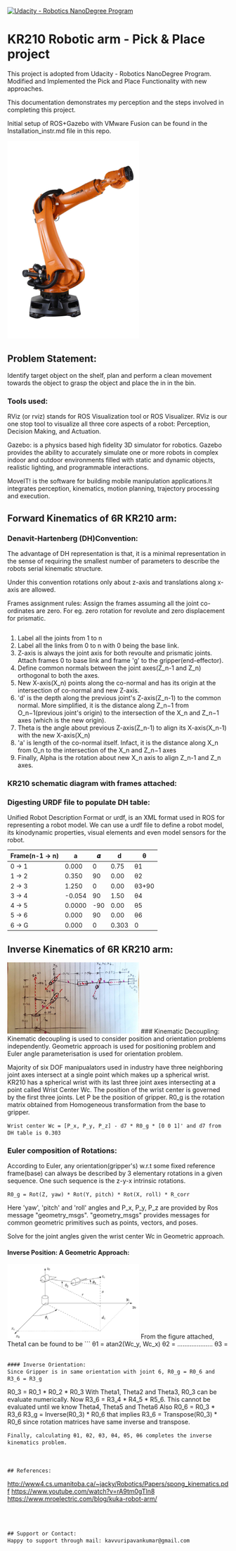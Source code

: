 [![Udacity - Robotics NanoDegree Program](https://s3-us-west-1.amazonaws.com/udacity-robotics/Extra+Images/RoboND_flag.png)](https://www.udacity.com/robotics)
# KR210 Robotic arm - Pick & Place project
This project is adopted from Udacity - Robotics NanoDegree Program. Modified and Implemented the Pick and Place Functionality with new approaches.

This documentation demonstrates my perception and the steps involved in completing this project. 

Initial setup of ROS+Gazebo with VMware Fusion can be found in the Installation_instr.md file in this repo.

<img src = "/misc_images/Kuka_KR210.jpg" width = "300">  

## Problem Statement:
Identify target object on the shelf, plan and perform a clean movement towards the object to grasp the object and place the in in the bin.

### Tools used:
RViz (or rviz) stands for ROS Visualization tool or ROS Visualizer. RViz is our one stop tool to visualize all three core aspects of a robot: Perception, Decision Making, and Actuation.

Gazebo: is a physics based high fidelity 3D simulator for robotics. Gazebo provides the ability to accurately simulate one or more robots in complex indoor and outdoor environments filled with static and dynamic objects, realistic lighting, and programmable interactions.

MoveIT! is the software for building mobile manipulation applications.It integrates perception, kinematics, motion planning, trajectory processing and execution.

## Forward Kinematics of 6R KR210 arm:

### Denavit-Hartenberg (DH)Convention:
The advantage of DH representation is that, it is a minimal representation in the sense of requiring the smallest number of parameters to describe the robots serial kinematic structure.

Under this convention rotations only about z-axis and translations along x-axis are allowed.

Frames assignment rules:
Assign the frames assuming all the joint co-ordinates are zero. For eg. zero rotation for revolute and zero displacement for prismatic.
```
```
1. Label all the joints from 1 to n
2. Label all the links from 0 to n with 0 being the base link.
3. Z-axis is always the joint axis for both revoulte and prismatic joints. 
   Attach frames 0 to base link and frame 'g' to the gripper(end-effector).
4. Define common normals between the joint axes(Z_n-1 and Z_n) orthogonal to both the axes.
5. New X-axis(X_n) points along the co-normal and has its origin at the intersection of co-normal and new Z-axis.
6. 'd' is the depth along the previous joint's Z-axis(Z_n-1) to the common normal. 
   More simplified, it is the distance along    Z_n−1 from O_n−1(previous joint's origin) to the intersection of the X_n and      Z_n−1 axes (which is the new origin).
7. Theta is the angle about previous Z-axis(Z_n-1) to align its X-axis(X_n-1) with the new X-axis(X_n)
8. 'a' is length of the co-normal itself. Infact, it is the distance along X_n from O_n to the intersection of the X_n and Z_n−1 axes
9. Finally, Alpha is the rotation about new X_n axis to align Z_n-1 and Z_n axes.


### KR210 schematic diagram with frames attached:


### Digesting URDF file to populate DH table:
Unified Robot Description Format or urdf, is an XML format used in ROS for representing a robot model. We can use a urdf file to define a robot model, its kinodynamic properties, visual elements and even model sensors for the robot.

| Frame(n-1 -> n) | a | 𝜶 | d | θ |
|-------|--------|---------|--------|---------|
| 0 -> 1 | 0.000 | 0 | 0.75 | θ1 |
| 1 -> 2 | 0.350 | 90| 0.00 | θ2 | 
| 2 -> 3 | 1.250 | 0 | 0.00 | θ3+90 | 
| 3 -> 4 | -0.054| 90| 1.50 | θ4 | 
| 4 -> 5 | 0.0000|-90| 0.00 | θ5 |
| 5 -> 6 | 0.000 | 90| 0.00 | θ6 |
| 6 -> G | 0.000 |  0| 0.303|  0 |


## Inverse Kinematics of 6R KR210 arm:
<img src = "/misc_images/KukaKR210_schematic.jpg" width = "300">   
### Kinematic Decoupling:
Kinematic decoupling is used to consider position and orientation problems independently. Geometric approach is used for positioning problem and Euler angle parameterisation is used for orientation problem.

Majority of six DOF manipualators used in industry have three neighboring joint axes intersect at a single point which makes up a spherical wrist. KR210 has a spherical wrist with its last three joint axes intersecting at a point called Wrist Center Wc. The position of the wrist center is governed by the first three joints. Let P be the position of gripper. R0_g is the rotation matrix obtained from Homogeneous transformation from the base to gripper.
```
Wrist center Wc = [P_x, P_y, P_z] - d7 * R0_g * [0 0 1]' and d7 from DH table is 0.303
```
### Euler composition of Rotations:
According to Euler, any orientation(gripper's) w.r.t some fixed reference frame(base) can always be described by 3 elementary rotations in a given sequence. One such sequence is the z-y-x intrinsic rotations. 

```
R0_g = Rot(Z, yaw) * Rot(Y, pitch) * Rot(X, roll) * R_corr
```
Here 'yaw', 'pitch' and 'roll' angles and P_x, P_y, P_z are provided by Ros message "geometry_msgs". "geometry_msgs" provides messages for common geometric primitives such as points, vectors, and poses.





Solve for the joint angles given the wrist center Wc in Geometric approach. 
#### Inverse Position: A Geometric Approach:
<img src = "/misc_images/Inverse Position Schematic.png" width = "300">   
From the figure attached, Theta1 can be found to be 
```
θ1 = atan2(Wc_y, Wc_x)
θ2 = ....................
θ3 = 

```

#### Inverse Orientation: 
Since Gripper is in same orientation with joint 6, R0_g = R0_6 and R3_6 = R3_g

```
R0_3 = R0_1 * R0_2 * R0_3
With Theta1, Theta2 and Theta3, R0_3 can be evaluate numerically. Now
R3_6 = R3_4 * R4_5 * R5_6. This cannot be evaluated until we know Theta4, Theta5 and Theta6
Also
R0_6 = R0_3 * R3_6
R3_g = Inverse(R0_3) * R0_6  that implies
R3_6 = Transpose(R0_3) * R0_6  since rotation matrices have same inverse and transpose.
```
Finally, calculating θ1, θ2, θ3, θ4, θ5, θ6 completes the inverse kinematics problem.



## References:
```
http://www4.cs.umanitoba.ca/~jacky/Robotics/Papers/spong_kinematics.pdf
https://www.youtube.com/watch?v=rA9tm0gTln8
https://www.mroelectric.com/blog/kuka-robot-arm/
```



## Support or Contact:
Happy to support through mail: kavvuripavankumar@gmail.com






